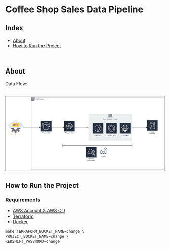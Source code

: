 # Coffee Shop Sales Data Pipeline

## Index

- [About](#about)
- [How to Run the Project](#run)
<br>

## About <a name = "about"></a>

Data Flow:

<br>
<img src="data_flow.jpg" alt="Pipeline de dados" border="0">
<br>

## How to Run the Project <a name = "run"></a>

### Requirements
- <a href="https://aws.amazon.com/pt/free/?trk=16c88e2f-f4a2-4df9-a8da-5cec9a840180&sc_channel=ps&ef_id=Cj0KCQjwy9-kBhCHARIsAHpBjHgoBuCsAGz5KbOD-mBqkU-pjhss27HIyogO5NptoI4K8hKOtHVkpkMaAms4EALw_wcB:G:s&s_kwcid=AL!4422!3!659757281492!e!!g!!conta%20da%20aws!20187397673!152493143234&all-free-tier.sort-by=item.additionalFields.SortRank&all-free-tier.sort-order=asc&awsf.Free%20Tier%20Types=*all&awsf.Free%20Tier%20Categories=*all">AWS Account & AWS CLI</a>
- <a href="https://developer.hashicorp.com/terraform/downloads?product_intent=terraform">Terraform</a>
- <a href="https://www.docker.com/">Docker</a>

```
make TERRAFORM_BUCKET_NAME=change \
PROJECT_BUCKET_NAME=change \
REDSHIFT_PASSWORD=change
```